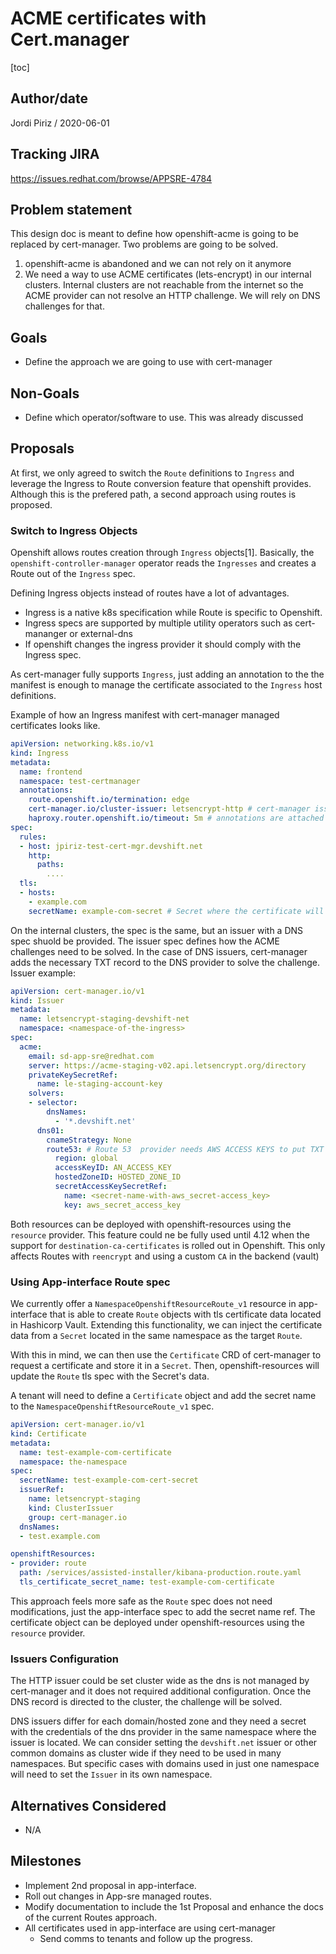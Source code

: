 # ACME certificates with Cert.manager

[toc]

## Author/date

Jordi Piriz / 2020-06-01

## Tracking JIRA

https://issues.redhat.com/browse/APPSRE-4784

## Problem statement

This design doc is meant to define how openshift-acme is going to be replaced by cert-manager.
Two problems are going to be solved.

1. openshift-acme is abandoned and we can not rely on it anymore
2. We need a way to use ACME certificates (lets-encrypt) in our internal clusters. Internal clusters
   are  not reachable from the internet so the ACME provider can not resolve an HTTP challenge. We will
   rely on DNS challenges for that.

## Goals

- Define the approach we are going to use with cert-manager

## Non-Goals

- Define which operator/software to use. This was already discussed

## Proposals

At first, we only agreed to switch the `Route` definitions to `Ingress` and leverage the Ingress to Route
conversion feature that openshift provides. Although this is the prefered path, a second approach using routes is
proposed.

### Switch to Ingress Objects

Openshift allows routes creation through `Ingress` objects[1]. Basically, the `openshift-controller-manager`
operator reads the `Ingresses` and creates a Route out of the `Ingress` spec.

Defining Ingress objects instead of routes have a lot of advantages.

- Ingress is a native k8s specification while Route is specific to Openshift.
- Ingress specs are supported by multiple utility operators such as cert-mananger or external-dns
- If openshift changes the ingress provider it should comply with the Ingress spec.

As cert-manager fully supports `Ingress`, just adding an annotation to the the manifest is enough to manage the
certificate associated to the `Ingress` host definitions.

Example of how an Ingress manifest with cert-manager managed certificates looks like.

```yaml
apiVersion: networking.k8s.io/v1
kind: Ingress
metadata:
  name: frontend
  namespace: test-certmanager
  annotations:
    route.openshift.io/termination: edge
    cert-manager.io/cluster-issuer: letsencrypt-http # cert-manager issuer
    haproxy.router.openshift.io/timeout: 5m # annotations are attached to the route
spec:
  rules:
  - host: jpiriz-test-cert-mgr.devshift.net
    http:
      paths:
        ....
  tls:
  - hosts:
    - example.com
    secretName: example-com-secret # Secret where the certificate will be stored
```

On the internal clusters, the spec is the same, but an issuer with a DNS spec shuold be provided. The issuer spec
defines how the ACME challenges need to be solved. In the case of DNS issuers, cert-manager adds the necessary TXT record
to the DNS provider to solve the challenge. Issuer example:

```yaml
apiVersion: cert-manager.io/v1
kind: Issuer
metadata:
  name: letsencrypt-staging-devshift-net
  namespace: <namespace-of-the-ingress>
spec:
  acme:
    email: sd-app-sre@redhat.com
    server: https://acme-staging-v02.api.letsencrypt.org/directory
    privateKeySecretRef:
      name: le-staging-account-key
    solvers:
    - selector:
        dnsNames:
          - '*.devshift.net'
      dns01:
        cnameStrategy: None
        route53: # Route 53  provider needs AWS ACCESS KEYS to put TXT records on the hostedZone to solve the challenges.
          region: global
          accessKeyID: AN_ACCESS_KEY
          hostedZoneID: HOSTED_ZONE_ID
          secretAccessKeySecretRef:
            name: <secret-name-with-aws_secret-access_key>
            key: aws_secret_access_key
```

Both resources can be deployed with openshift-resources using the `resource` provider.
This feature could ne be fully used until 4.12 when the support for `destination-ca-certificates` is rolled out in Openshift.
This only affects Routes with `reencrypt` and using a custom `CA` in the backend (vault)

### Using App-interface Route spec

We currently offer a `NamespaceOpenshiftResourceRoute_v1` resource in app-interface that is able to create `Route` objects with
tls certificate data located in Hashicorp Vault. Extending this functionality, we can inject the certificate data from a `Secret`
located in the same namespace as the target `Route`.

With this in mind, we can then use the `Certificate` CRD of cert-manager to request a certificate and store it in a `Secret`. Then,
openshift-resources will update the `Route` tls spec with the Secret's data.

A tenant will need to define a `Certificate` object and add the secret name to the `NamespaceOpenshiftResourceRoute_v1` spec.

```yaml
apiVersion: cert-manager.io/v1
kind: Certificate
metadata:
  name: test-example-com-certificate
  namespace: the-namespace
spec:
  secretName: test-example-com-cert-secret
  issuerRef:
    name: letsencrypt-staging
    kind: ClusterIssuer
    group: cert-manager.io
  dnsNames:
  - test.example.com
```

```yaml
openshiftResources:
- provider: route
  path: /services/assisted-installer/kibana-production.route.yaml
  tls_certificate_secret_name: test-example-com-certificate
```

This approach feels more safe as the `Route` spec does not need modifications, just the app-interface spec to add the secret name ref.
The certificate object can be deployed under openshift-resources using the `resource` provider.

### Issuers Configuration

The HTTP issuer could be set cluster wide as the dns is not managed by cert-manager and it does not required additional configuration.
Once the DNS record is directed to the cluster, the challenge will be solved.

DNS issuers differ for each domain/hosted zone and they need a secret with the credentials of the dns provider in the same namespace where
the issuer is located. We can consider setting the `devshift.net` issuer or other common domains as cluster wide if they need to be used in
many namespaces. But specific cases with domains used in just one namespace will need to set the `Issuer` in its own namespace.

## Alternatives Considered

- N/A

## Milestones

- Implement 2nd proposal in app-interface.
- Roll out changes in App-sre managed routes.
- Modify documentation to include the 1st Proposal and enhance the docs of the current Routes approach.
- All certificates used in app-interface are using cert-manager
  - Send comms to tenants and follow up the progress.
